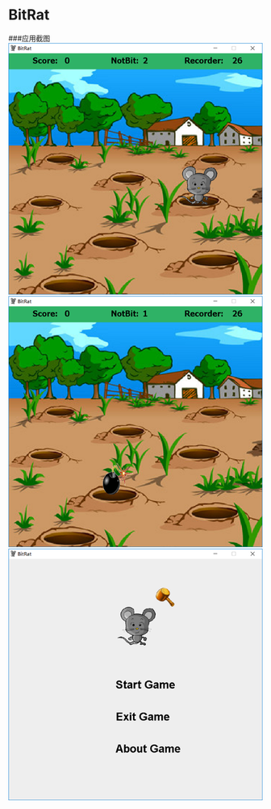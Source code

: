 # BitRat
###应用截图  
![](https://github.com/vincent0929/BitRat/blob/master/image/1.png)
![](https://github.com/vincent0929/BitRat/blob/master/image/2.png)
![](https://github.com/vincent0929/BitRat/blob/master/image/3.png)
